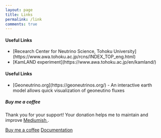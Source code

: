 ```yaml
---
layout: page
title: Links
permalink: /link
comments: true
---
```


<div class="row justify-content-between">
<div class="col-md-8 pr-5">

<h4>Useful Links</h4>

<ul>
  <li>[Recearch Center for Neutrino Science, Tohoku University](https://www.awa.tohoku.ac.jp/rcns/INDEX_TOP_eng.html)</li>
  <li>[KamLAND experiment](https://www.awa.tohoku.ac.jp/en/kamland/)</li>
</ul>


<h4>Useful Links</h4>

<ul>
  <li>[Geoneutrino.org](https://geoneutrinos.org/) - An interactive earth model allows quick visualization of geoneutino fluxes</li>
</ul>


</div>

<div class="col-md-4">

<div class="sticky-top sticky-top-80">
<h5>Buy me a coffee</h5>

<p>Thank you for your support! Your donation helps me to maintain and improve <a target="_blank" href="https://github.com/wowthemesnet/mediumish-theme-jekyll">Mediumish <i class="fab fa-github"></i></a>.</p>

<a target="_blank" href="https://www.wowthemes.net/donate/" class="btn btn-danger">Buy me a coffee</a> <a target="_blank" href="https://bootstrapstarter.com/bootstrap-templates/template-mediumish-bootstrap-jekyll/" class="btn btn-warning">Documentation</a>

</div>
</div>
</div>
